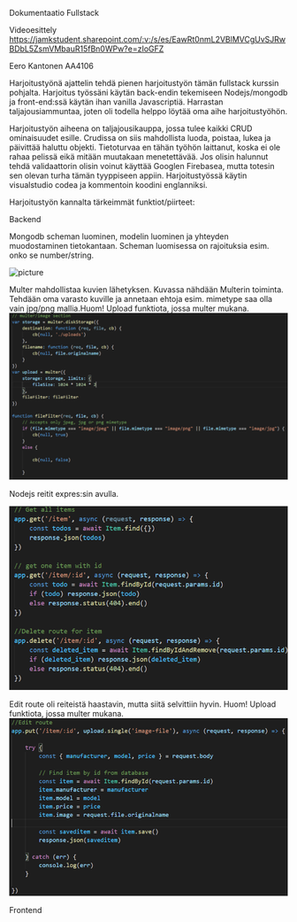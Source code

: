 Dokumentaatio Fullstack 


Videoesittely https://jamkstudent.sharepoint.com/:v:/s/es/EawRt0nmL2VBlMVCgUvSJRwBDbL5ZsmVMbauR15fBn0WPw?e=zIoGFZ


Eero Kantonen AA4106


Harjoitustyönä ajattelin tehdä pienen harjoitustyön tämän fullstack kurssin pohjalta. Harjoitus työssäni käytän back-endin tekemiseen Nodejs/mongodb ja front-end:ssä käytän ihan vanilla Javascriptiä. Harrastan taljajousiammuntaa, joten oli todella helppo löytää oma aihe harjoitustyöhön. 

Harjoitustyön aiheena on taljajousikauppa, jossa tulee kaikki CRUD ominaisuudet esille. Crudissa on siis mahdollista luoda, poistaa, lukea ja päivittää haluttu objekti. Tietoturvaa en tähän työhön laittanut, koska ei ole rahaa pelissä eikä mitään muutakaan menetettävää. Jos olisin halunnut tehdä validaattorin olisin voinut käyttää Googlen Firebasea, mutta totesin sen olevan turha tämän tyyppiseen appiin. Harjoitustyössä käytin visualstudio codea ja kommentoin koodini englanniksi.

Harjoitustyön kannalta tärkeimmät funktiot/piirteet:

Backend

Mongodb scheman luominen, modelin luominen ja yhteyden muodostaminen tietokantaan. Scheman luomisessa on rajoituksia esim. onko se number/string.

![picture](.images/mongo-model.PNG)

Multer mahdollistaa kuvien lähetyksen. Kuvassa nähdään Multerin toiminta. Tehdään oma varasto kuville ja annetaan ehtoja esim. mimetype saa olla vain jpg/png mallia.Huom! Upload funktiota, jossa multer mukana.
![](OMA-projekti/Dokumentaatio/images/multer.PNG)


Nodejs reitit expres:sin avulla. 

![](OMA-projekti/Dokumentaatio/images/routes.PNG)

Edit route oli reiteistä haastavin, mutta siitä selvittiin hyvin. Huom! Upload funktiota, jossa multer mukana.
![](OMA-projekti/Dokumentaatio/images/edit-route.PNG)


Frontend


